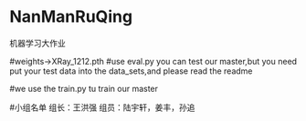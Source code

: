 # NanManRuQing
机器学习大作业

#weights->XRay_1212.pth
#use eval.py you can test our master,but you need put your test data into the data_sets,and please read the readme

#we use the train.py tu train our master

#小组名单
组长：王洪强   组员：陆宇轩，姜丰，孙追

